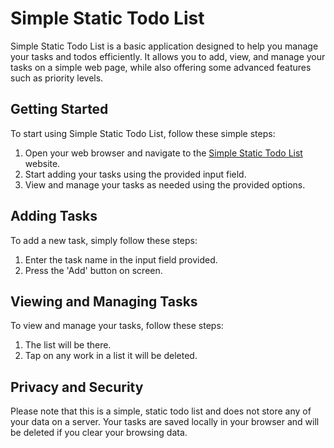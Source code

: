 # Simple Static Todo List

Simple Static Todo List is a basic application designed to help you manage your tasks and todos efficiently. It allows you to add, view, and manage your tasks on a simple web page, while also offering some advanced features such as priority levels.

## Getting Started

To start using Simple Static Todo List, follow these simple steps:

1. Open your web browser and navigate to the [Simple Static Todo List](https://www.simple-static-todo-list.com) website.
2. Start adding your tasks using the provided input field.
3. View and manage your tasks as needed using the provided options.

## Adding Tasks

To add a new task, simply follow these steps:

1. Enter the task name in the input field provided.
2. Press the 'Add' button on screen.

## Viewing and Managing Tasks

To view and manage your tasks, follow these steps:

1. The list will be there.
2. Tap on any work in a list it will be deleted.

## Privacy and Security

Please note that this is a simple, static todo list and does not store any of your data on a server. Your tasks are saved locally in your browser and will be deleted if you clear your browsing data.

